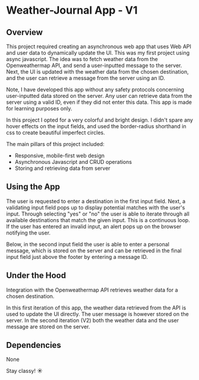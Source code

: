 # Weather-Journal App - V1

## Overview
This project required creating an asynchronous web app that uses Web API and user data to dynamically update the UI. This was my first project using async javascript. The idea was to fetch weather data from the Openweathermap API, and send a user-inputted message to the server. Next, the UI is updated with the weather data from the chosen destination, and the user can retrieve a message from the server using an ID.

Note, I have developed this app without any safety protocols concerning user-inputted data stored on the server. Any user can retrieve data from the server using a valid ID, even if they did not enter this data. This app is made for learning purposes only.

In this project I opted for a very colorful and bright design. I didn't spare any hover effects on the input fields, and used the border-radius shorthand in css to create beautiful imperfect circles.

The main pillars of this project included:

* Responsive, mobile-first web design
* Asynchronous Javascript and CRUD operations
* Storing and retrieving data from server

## Using the App

The user is requested to enter a destination in the first input field. Next, a validating input field pops up to display potential matches with the user's input. Through selecting "yes" or "no" the user is able to iterate through all available destinations that match the given input. This is a continuous loop. If the user has entered an invalid input, an alert pops up on the browser notifying the user.

Below, in the second input field the user is able to enter a personal message, which is stored on the server and can be retrieved in the final input field just above the footer by entering a message ID.

## Under the Hood
Integration with the Openweathermap API retrieves weather data for a chosen destination.

In this first iteration of this app, the weather data retrieved from the API is used to update the UI directly. The user message is however stored on the server. In the second iteration (V2) both the weather data and the user message are stored on the server.

## Dependencies
None

Stay classy! :sunny:
